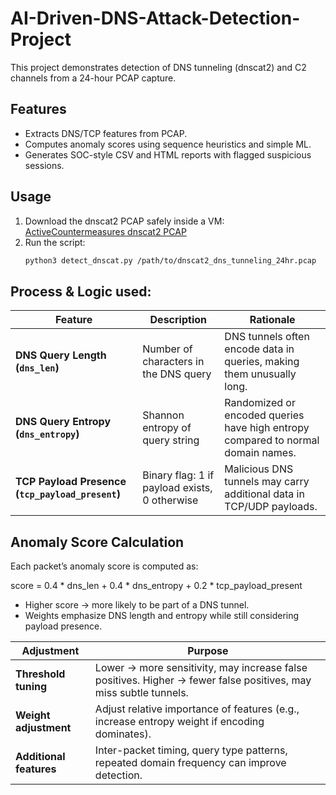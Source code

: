 # AI-Driven-DNS-Attack-Detection-Project

This project demonstrates detection of DNS tunneling (dnscat2) and C2 channels from a 24-hour PCAP capture.

## Features
- Extracts DNS/TCP features from PCAP.
- Computes anomaly scores using sequence heuristics and simple ML.
- Generates SOC-style CSV and HTML reports with flagged suspicious sessions.

## Usage
1. Download the dnscat2 PCAP safely inside a VM: 
   [ActiveCountermeasures dnscat2 PCAP](https://www.dropbox.com/s/4r9mcn792dbzonf/dnscat2_dns_tunneling_24hr.pcap?dl=0)
2. Run the script:
   ```bash
   python3 detect_dnscat.py /path/to/dnscat2_dns_tunneling_24hr.pcap
## Process & Logic used:

| Feature | Description | Rationale |
|---------|------------|-----------|
| **DNS Query Length (`dns_len`)** | Number of characters in the DNS query | DNS tunnels often encode data in queries, making them unusually long. |
| **DNS Query Entropy (`dns_entropy`)** | Shannon entropy of query string | Randomized or encoded queries have high entropy compared to normal domain names. |
| **TCP Payload Presence (`tcp_payload_present`)** | Binary flag: 1 if payload exists, 0 otherwise | Malicious DNS tunnels may carry additional data in TCP/UDP payloads. |

## Anomaly Score Calculation
Each packet’s anomaly score is computed as:

score = 0.4 * dns_len + 0.4 * dns_entropy + 0.2 * tcp_payload_present

- Higher score → more likely to be part of a DNS tunnel.
- Weights emphasize DNS length and entropy while still considering payload presence.

| Adjustment | Purpose |
|------------|---------|
| **Threshold tuning** | Lower → more sensitivity, may increase false positives. Higher → fewer false positives, may miss subtle tunnels. |
| **Weight adjustment** | Adjust relative importance of features (e.g., increase entropy weight if encoding dominates). |
| **Additional features** | Inter-packet timing, query type patterns, repeated domain frequency can improve detection. |
